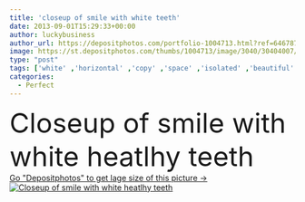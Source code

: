```yaml
---
title: 'closeup of smile with white teeth'
date: 2013-09-01T15:29:33+00:00
author: luckybusiness
author_url: https://depositphotos.com/portfolio-1004713.html?ref=64678756
image: https://st.depositphotos.com/thumbs/1004713/image/3040/30404007/api_thumb_450.jpg?forcejpeg=true
type: "post"
tags: ['white' ,'horizontal' ,'copy' ,'space' ,'isolated' ,'beautiful' ,'happy' ,'closeup' ,'person' ,'girl' ,'female' ,'young' ,'smiling' ,'people' ,'beauty' ,'fresh' ,'portrait' ,'cute' ,'caucasian' ,'smile' ,'up' ,'close' ,'health' ,'healthy' ,'mouth' ,'face' ,'care' ,'freshness' ,'idyllic' ,'concept' ,'teeth' ,'dentist' ,'woman' ,'fingers' ,'with' ,'cosmetic' ,'clean' ,'treatment' ,'dental' ,'stomatology' ,'perfect' ,'lips' ,'laugh' ,'wellness' ,'candid' ,'thumbs' ,'Perfection' ,'after' ,'great' ,'complexion' ]
categories: 
  - Perfect
---
```

<div aling="center">
            <font size="60"> Closeup of smile with white heatlhy teeth</font>   
</div>
<div>
    <a href='https://depositphotos.com/30404007/stock-photo-closeup-of-smile-with-white.html?ref=64678756' target=_blank > Go "Depositphotos" to get lage size of this picture ->
        <img href='https://depositphotos.com/30404007/stock-photo-closeup-of-smile-with-white.html?ref=64678756' src='https://st.depositphotos.com/1004713/3040/i/950/depositphotos_30404007-stock-photo-closeup-of-smile-with-white.jpg?forcejpeg=true' alt='Closeup of smile with white heatlhy teeth' >
    </a>
</div>
